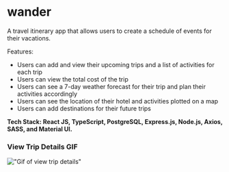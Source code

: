 # wander
A travel itinerary app that allows users to create a schedule of events for their vacations.

Features:
- Users can add and view their upcoming trips and a list of activities for each trip
- Users can view the total cost of the trip
- Users can see a 7-day weather forecast for their trip and plan their activities accordingly
- Users can see the location of their hotel and activities plotted on a map
- Users can add destinations for their future trips

**Tech Stack: React JS, TypeScript, PostgreSQL, Express.js, Node.js, Axios, SASS, and Material UI.**

### View Trip Details GIF

!["Gif of view trip details"](/docs/view-trip.gif)